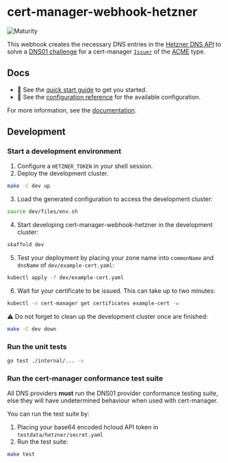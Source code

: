 # cert-manager-webhook-hetzner

![Maturity](https://img.shields.io/badge/maturity-experiment-orange)

This webhook creates the necessary DNS entries in the [Hetzner DNS API](https://docs.hetzner.cloud/reference/cloud#zones) to solve a [DNS01 challenge](https://letsencrypt.org/docs/challenge-types/#dns-01-challenge) for a cert-manager [`Issuer`](https://cert-manager.io/docs/concepts/issuer/) of the [ACME](https://cert-manager.io/docs/configuration/acme/) type.

## Docs

- :rocket: See the [quick start guide](docs/guides/quickstart.md) to get you started.
- :book: See the [configuration reference](docs/reference/issuer-configuration.md) for the available configuration.

For more information, see the [documentation](docs/).

## Development

### Start a development environment

1. Configure a `HETZNER_TOKEN` in your shell session.
2. Deploy the development cluster.

```bash
make -C dev up
```

3. Load the generated configuration to access the development cluster:

```bash
source dev/files/env.sh
```

4. Start developing cert-manager-webhook-hetzner in the development cluster:

```bash
skaffold dev
```

5. Test your deployment by placing your zone name into `commonName` and `dnsName` of `dev/example-cert.yaml`:

```bash
kubectl apply -f dev/example-cert.yaml
```

6. Wait for your certificate to be issued. This can take up to two minutes:

```bash
kubectl -n cert-manager get certificates example-cert -w
```

⚠️ Do not forget to clean up the development cluster once are finished:

```bash
make -C dev down
```

### Run the unit tests

```bash
go test ./internal/... -v
```

### Run the cert-manager conformance test suite

All DNS providers **must** run the DNS01 provider conformance testing suite,
else they will have undetermined behaviour when used with cert-manager.

You can run the test suite by:

1. Placing your base64 encoded hcloud API token in `testdata/hetzner/secret.yaml`
2. Run the test suite:

```bash
make test
```

